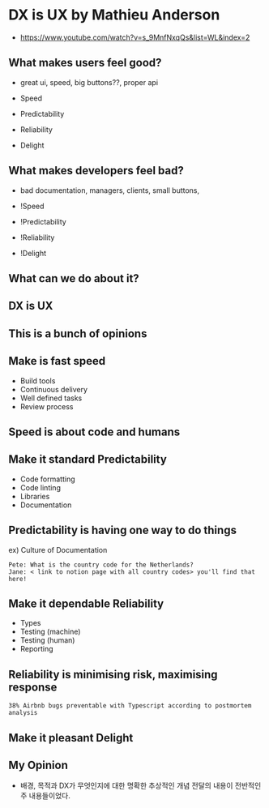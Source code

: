 # DX is UX by Mathieu Anderson

- https://www.youtube.com/watch?v=s_9MnfNxqQs&list=WL&index=2

## What makes users feel good?

- great ui, speed, big buttons??, proper api

- Speed
- Predictability
- Reliability
- Delight

## What makes developers feel bad?

- bad documentation, managers, clients, small buttons,

- !Speed
- !Predictability
- !Reliability
- !Delight

## What can we do about it?

## DX is UX

## This is a bunch of opinions

## Make is fast speed

- Build tools
- Continuous delivery
- Well defined tasks
- Review process

## Speed is about code and humans

## Make it standard Predictability

- Code formatting
- Code linting
- Libraries
- Documentation

## Predictability is having one way to do things

ex) Culture of Documentation

```
Pete: What is the country code for the Netherlands?
Jane: < link to notion page with all country codes> you'll find that here!
```

## Make it dependable Reliability

- Types
- Testing (machine)
- Testing (human)
- Reporting

## Reliability is minimising risk, maximising response

```
38% Airbnb bugs preventable with Typescript according to postmortem analysis
```

## Make it pleasant Delight

## My Opinion

- 배경, 목적과 DX가 무엇인지에 대한 명확한 추상적인 개념 전달의 내용이 전반적인 주 내용들이었다.
